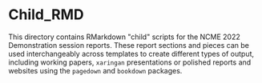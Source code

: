 Child_RMD
=========

This directory contains RMarkdown "child" scripts for the NCME 2022 Demonstration
session reports. These report sections and pieces can be used interchangeably across
templates to create different types of output, including working papers, `xaringan`
presentations or polished reports and websites using the `pagedown` and `bookdown`
packages.
